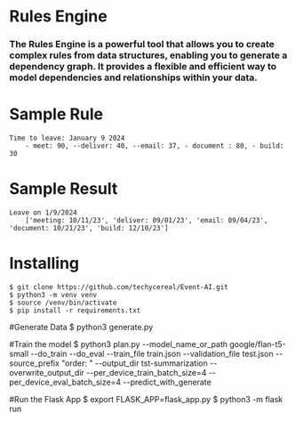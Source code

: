 # Rules Engine
### The Rules Engine is a powerful tool that allows you to create complex rules from data structures, enabling you to generate a dependency graph. It provides a flexible and efficient way to model dependencies and relationships within your data.

# Sample Rule
    Time to leave: January 9 2024 
        - meet: 90, --deliver: 40, --email: 37, - document : 80, - build: 30

# Sample Result
    Leave on 1/9/2024
        ['meeting: 10/11/23', 'deliver: 09/01/23', 'email: 09/04/23', 'document: 10/21/23', 'build: 12/10/23']


# Installing

    $ git clone https://github.com/techycereal/Event-AI.git
    $ python3 -m venv venv
    $ source /venv/bin/activate
    $ pip install -r requirements.txt

#Generate Data
    $ python3 generate.py

#Train the model
    $ python3 plan.py     --model_name_or_path google/flan-t5-small     --do_train     --do_eval     --train_file train.json     --validation_file test.json     --source_prefix "order: "     --output_dir tst-summarization     --overwrite_output_dir     --per_device_train_batch_size=4     --per_device_eval_batch_size=4     --predict_with_generate

#Run the Flask App
    $ export FLASK_APP=flask_app.py
    $ python3 -m flask run
